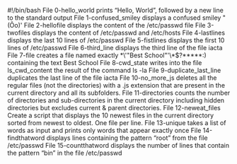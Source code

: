 #!/bin/bash
File 0-hello_world prints “Hello, World”, followed by a new line to the standard output
File 1-confused_smiley displays a confused smiley "(Ôo)'
File 2-hellofile displays the content of the /etc/passwd file
File 3-twofiles displays the content of /etc/passwd and /etc/hosts
File 4-lastlines displays the last 10 lines of /etc/passwd
File 5-fistlines displays the first 10 lines of /etc/passwd
File 6-third_line displays the third line of the file iacta
File 7-file creates a file named exactly \*\\'"Best School"\'\\*$\?\*\*\*\*\*:) containing the text Best School
File 8-cwd_state writes into the file ls_cwd_content the result of the command ls -la
File 9-duplicate_last_line duplicates the last line of the file iacta
File 10-no_more_js deletes all the regular files (not the directories) with a .js extension that are present in the current directory and all its subfolders.
File 11-directories counts the number of directories and sub-directories in the current directory including hidden directories but excludes current & parent directories.
File 12-neweat_files Create a script that displays the 10 newest files in the current directory sorted from newest to oldest. One file per line.
File 13-unique takes a list of words as input and prints only words that appear exactly once
File 14-findthatword displays lines containing the pattern “root” from the file /etc/passwd
File 15-countthatword displays the number of lines that contain the pattern “bin” in the file /etc/passwd
